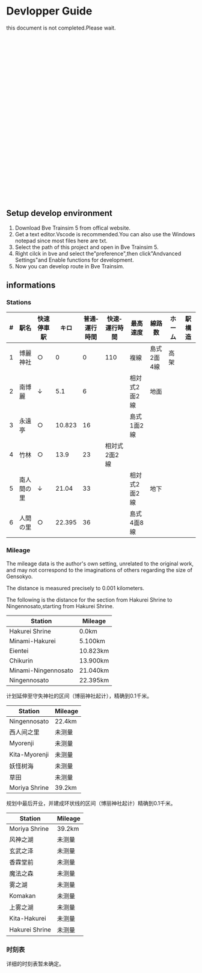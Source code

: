 # Devlopper Guide
this document is not completed.Please wait.<br><br><br><br><br><br><br><br><br><br><br><br><br><br><br><br><br><br><br><br><br><br><br><br><br><br><br>
## Setup develop environment
1. Download Bve Trainsim 5 from offical website.
2. Get a text editor.Vscode is recommended.You can also use the Windows notepad since most files here are txt.
3. Select the path of this project and open in Bve Trainsim 5.
4. Right cilck in bve and select the"preference",then click"Andvanced Settings"and Enable functions for development.
5. Now you can develop route in Bve Trainsim.
## informations
### Stations

| #| 駅名| 快速停車駅| キロ| 普通‐運行時間| 快速‐運行時間| 最高速度| 線路数| ホーム| 駅構造| 
|--- |---|--- |---|--- |---|--- |---|--- |---|
| 1| 博麗神社| 	○	| 0	| 0	|110	| 複線	| 島式2面4線	| 高架| 
| 2| 南博麗| 	↓	| 5.1	| 6	| 			| 相対式2面2線	| 地面| 
| 3| 永遠亭| 	○	| 10.823	| 16| 				| 島式1面2線| 	| 
| 4| 竹林| 	○	| 13.9	| 23				| 相対式2面2線	| | 
| 5| 南人間の里| 	↓	| 21.04	| 33| 				| 相対式2面2線	| 地下| 
| 6| 人間の里| 	○	| 22.395	| 36| 				| 島式4面8線	| | 

### Mileage
The mileage data is the author's own setting, unrelated to the original work, and may not correspond to the imaginations of others regarding the size of Gensokyo. 

The distance is measured precisely to 0.001 kilometers. 

The following is the distance for the section from Hakurei Shrine to Ningennosato,starting from Hakurei Shrine.

| Station | Mileage |
|--- |---|
| Hakurei Shrine | 0.0km |
| Minami-Hakurei | 5.100km |
| Eientei | 10.823km |
| Chikurin | 13.900km |
| Minami-Ningennosato | 21.040km |
| Ningennosato | 22.395km |

计划延伸至守失神社的区间（博丽神社起计），精确到0.1千米。<br>

| Station | Mileage |
|--- |---|
| Ningennosato | 22.4km |
| 西人间之里 | 未测量 |
| Myorenji | 未测量 |
| Kita-Myorenji | 未测量 |
| 妖怪树海 | 未测量 |
| 草田 | 未测量 |
| Moriya Shrine | 39.2km |

规划中最后开业，并建成环状线的区间（博丽神社起计）精确到0.1千米。<br>

| Station | Mileage |
|--- |---|
| Moriya Shrine | 39.2km |
| 风神之湖 | 未测量 |
| 玄武之泽 | 未测量 |
| 香霖堂前 | 未测量 |
| 魔法之森 | 未测量 |
| 雾之湖 | 未测量 |
| Komakan | 未测量 |
| 上雾之湖 | 未测量 |
| Kita-Hakurei | 未测量 |
| Hakurei Shrine | 未测量 |

### 时刻表
详细的时刻表暂未确定。